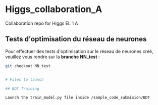 # Higgs_collaboration_A
Collaboration repo for Higgs EL 1 A

## Tests d'optimisation du réseau de neurones

Pour effectuer des tests d'optimisation sur le réseau de neurones créé, veuillez vous rendre sur la **branche NN_test** :

```bash
git checkout NN_test


# Files to launch

## BDT Training

Launch the train_model.py file inside /sample_code_submision/BDT
